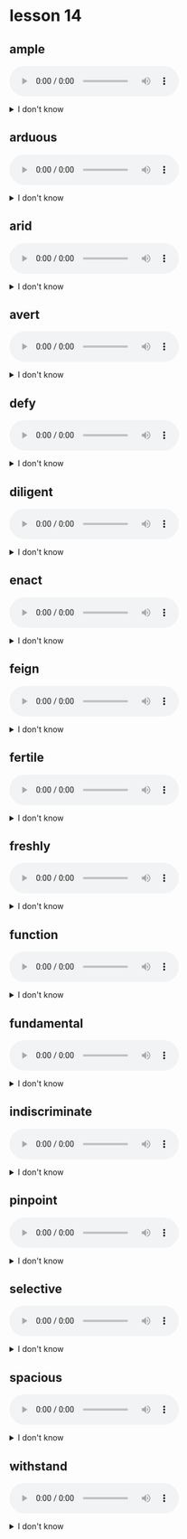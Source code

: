 # lesson 14

## ample
![](audio/ample.ogg)
<details>
<summary>I don't know</summary>

+ adv. &nbsp; &nbsp; amply

+ adj. &nbsp; &nbsp; more than enough

+ syn. &nbsp; &nbsp; sufficient

</details>

## arduous
![](audio/arduous.ogg)
<details>
<summary>I don't know</summary>

+ adv. &nbsp; &nbsp; arduously

+ n. &nbsp; &nbsp; arduousness

+ adj. &nbsp; &nbsp; very difficult or challenging; requiring hard work

+ syn. &nbsp; &nbsp; demanding

</details>

## arid
![](audio/arid.ogg)
<details>
<summary>I don't know</summary>

+ adj. &nbsp; &nbsp; being of little rain or water

+ syn. &nbsp; &nbsp; dry

</details>

## avert
![](audio/avert.ogg)
<details>
<summary>I don't know</summary>

+ n. &nbsp; &nbsp; aversion

+ adj. &nbsp; &nbsp; avertable

+ v. &nbsp; &nbsp; to stop from occurring; to turn away or aside

+ syn. &nbsp; &nbsp; prevent

</details>

## defy
![](audio/defy.ogg)
<details>
<summary>I don't know</summary>

+ adv. &nbsp; &nbsp; defyingly

+ adj. &nbsp; &nbsp; defying

+ v. &nbsp; &nbsp; to show little fear or regard for rules or established norms; to challenge

+ syn. &nbsp; &nbsp; resist

</details>

## diligent
![](audio/diligent.ogg)
<details>
<summary>I don't know</summary>

+ n. &nbsp; &nbsp; diligence

+ adv. &nbsp; &nbsp; diligently

+ adj. &nbsp; &nbsp; done with persistence and hard work; with attention to details

+ syn. &nbsp; &nbsp; conscientious

</details>

## enact
![](audio/enact.ogg)
<details>
<summary>I don't know</summary>

+ adj. &nbsp; &nbsp; enacted

+ n. &nbsp; &nbsp; enactment

+ v. &nbsp; &nbsp; to pass a law

+ syn. &nbsp; &nbsp; legislate

</details>

## feign
![](audio/feign.ogg)
<details>
<summary>I don't know</summary>

+ adj. &nbsp; &nbsp; feigned

+ v. &nbsp; &nbsp; to pretend; make believe

+ syn. &nbsp; &nbsp; simulate

</details>

## fertile
![](audio/fertile.ogg)
<details>
<summary>I don't know</summary>

+ v. &nbsp; &nbsp; fertilize

+ n. &nbsp; &nbsp; fertilizer

+ adj. &nbsp; &nbsp; able to produce abundantly

+ syn. &nbsp; &nbsp; rich

</details>

## freshly
![](audio/freshly.ogg)
<details>
<summary>I don't know</summary>

+ adj. &nbsp; &nbsp; fresh

+ v. &nbsp; &nbsp; freshen

+ n. &nbsp; &nbsp; freshness

+ adv. &nbsp; &nbsp; caught or produced not long ago

+ syn. &nbsp; &nbsp; recently

</details>

## function
![](audio/function.ogg)
<details>
<summary>I don't know</summary>

+ adv. &nbsp; &nbsp; functionally

+ adj. &nbsp; &nbsp; functional

+ v. &nbsp; &nbsp; function

+ n. &nbsp; &nbsp; the normal purpose of something

+ syn. &nbsp; &nbsp; role

</details>

## fundamental
![](audio/fundamental.ogg)
<details>
<summary>I don't know</summary>

+ adv. &nbsp; &nbsp; fundamentally

+ adj. &nbsp; &nbsp; a primary or basic element

+ syn. &nbsp; &nbsp; essential

</details>

## indiscriminate
![](audio/indiscriminate.ogg)
<details>
<summary>I don't know</summary>

+ adv. &nbsp; &nbsp; indiscriminately

+ adj. &nbsp; &nbsp; not chosen carefully; unplanned

+ syn. &nbsp; &nbsp; arbitrary

</details>

## pinpoint
![](audio/pinpoint.ogg)
<details>
<summary>I don't know</summary>

+ adj. &nbsp; &nbsp; pinpoint

+ v. &nbsp; &nbsp; to find or describe something with precision

+ syn. &nbsp; &nbsp; locate

</details>

## selective
![](audio/selective.ogg)
<details>
<summary>I don't know</summary>

+ adv. &nbsp; &nbsp; select

+ v. &nbsp; &nbsp; select

+ n. &nbsp; &nbsp; selectivity

+ adj. &nbsp; &nbsp; carefully chosen

+ syn. &nbsp; &nbsp; discriminating

</details>

## spacious
![](audio/spacious.ogg)
<details>
<summary>I don't know</summary>

+ adv. &nbsp; &nbsp; spaciously

+ n. &nbsp; &nbsp; spaciousness

+ adj. &nbsp; &nbsp; having a lot of room

+ syn. &nbsp; &nbsp; expansive

</details>

## withstand
![](audio/withstand.ogg)
<details>
<summary>I don't know</summary>

+ v. &nbsp; &nbsp; to fight without surrender; to persist

+ syn. &nbsp; &nbsp; survive

</details>
